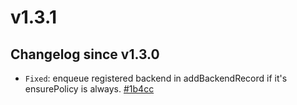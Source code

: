 # v1.3.1
## Changelog since v1.3.0

* `Fixed`:  enqueue registered backend in addBackendRecord if it's ensurePolicy is always. [#1b4cc](https://github.com/tkestack/lb-controlling-framework/commit/1b4cc037e5ff1f9fd1ac9acb1c2638d7d9193c2c) 


